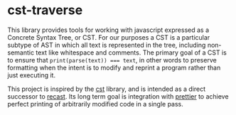 # cst-traverse

This library provides tools for working with javascript expressed as a Concrete Syntax Tree, or CST. For our purposes a CST is a particular subtype of AST in which all text is represented in the tree, including non-semantic text like whitespace and comments. The primary goal of a CST is to ensure that `print(parse(text)) === text`, in other words to preserve formatting when the intent is to modify and reprint a program rather than just executing it.

This project is inspired by the [cst](https://github.com/cst/cst) library, and is intended as a direct successor to [recast](https://github.com/benjamn/recast). Its long term goal is integration with [prettier](https://github.com/prettier/prettier) to achieve perfect printing of arbitrarily modified code in a single pass.
